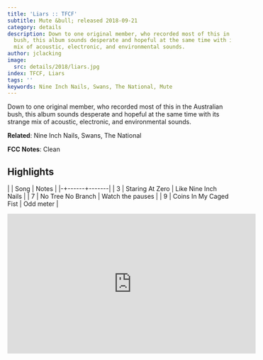 ```yaml
---
title: 'Liars :: TFCF'
subtitle: Mute &bull; released 2018-09-21
category: details
description: Down to one original member, who recorded most of this in the Australian
  bush, this album sounds desperate and hopeful at the same time with its strange
  mix of acoustic, electronic, and environmental sounds.
author: jclacking
image:
  src: details/2018/liars.jpg
index: TFCF, Liars
tags: ''
keywords: Nine Inch Nails, Swans, The National, Mute
---
```

Down to one original member, who recorded most of this in the Australian bush, this album sounds desperate and hopeful at the same time with its strange mix of acoustic, electronic, and environmental sounds.<!--more-->

**Related**: Nine Inch Nails, Swans, The National

**FCC Notes**: Clean

## Highlights

| | Song | Notes |
|-+------+-------|
| 3 | Staring At Zero | Like Nine Inch Nails |
| 7 | No Tree No Branch | Watch the pauses |
| 9 | Coins In My Caged Fist | Odd meter |

<div class="tlo-detail-video"><iframe width="560" height="315" src="https://www.youtube.com/embed/ax8AUnu2vD0" frameborder="0" allow="autoplay; encrypted-media" allowfullscreen></iframe></div>


